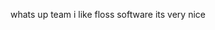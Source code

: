 whats up team i like floss software its very nice

<!---
floatiing/floatiing is a ✨ special ✨ repository because its `README.md` (this file) appears on your GitHub profile.
You can click the Preview link to take a look at your changes.
--->
